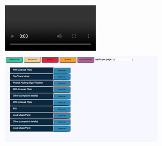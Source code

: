 ![Alt Text](https://github.com/JfuseProductions/SE-Homework/blob/main/Week%204%20HW%201-Dougie%20the%20Donut%20%26%20Pizza%20Rat/Dougie%20and%20Pizza%20Rat.mp4)


![alt text](https://github.com/JfuseProductions/SE-Homework/blob/main/Week%204%20HW%201-Dougie%20the%20Donut%20%26%20Pizza%20Rat/Dougie%20the%20Donut%20and%20Pizza%20Rat.png)
